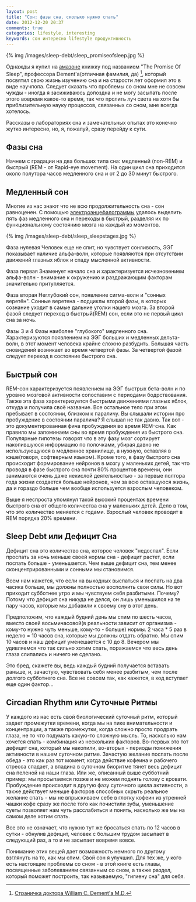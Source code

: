```yaml
---
layout: post
title: "Сон: фазы сна, сколько нужно спать"
date: 2012-12-20 20:37
comments: true
categories: lifestyle, interesting
keywords: сон интересно lifestyle продуктивность
---
```




<!--![Обложка](../images/sleep-debt/sleep_promiseofsleep.jpg)
-->{% img /images/sleep-debt/sleep_promiseofsleep.jpg %}


Однажды я купил на [амазоне](http://www.amazon.com/Promise-Sleep-Medicine-Connection-Happiness/dp/0440509017) книжку под названием "The Promise Of Sleep", профессора Dement'а(отличная фамилия, да) [^1], который посвятил свою жизнь изучению сна и на старости лет оформил это в виде научпопа. Следует сказать что проблемы со сном мне не совсем чужды - иногда я засиживаюсь допоздна и не могу засыпать после этого вовремя какое-то время, так что пролить луч света на хотя бы приблизительную науку процессов, связанных со сном, мне всегда хотелось.

<!--more-->

[^1]: [Страничка доктора William C. Dement'a M.D.](http://www.stanford.edu/~dement/)

Рассказы о лабораториях сна и замечательных опытах это конечно жутко интересно, но, я, пожалуй, сразу перейду к сути.


Фазы сна
--------


Начнем с градации на два больших типа сна: медленный (non-REM) и быстрый (REM - от Rapid-eye movement). На один цикл сна приходится около полутора часов медленного сна и от 2 до 30 минут быстрого.


Медленный сон
-------------


Многие из нас знают что не всю продолжительность сна - сон равноценен. С помощью [электроэнцефалограммы](http://ru.wikipedia.org/wiki/%D0%AD%D0%BB%D0%B5%D0%BA%D1%82%D1%80%D0%BE%D1%8D%D0%BD%D1%86%D0%B5%D1%84%D0%B0%D0%BB%D0%BE%D0%B3%D1%80%D0%B0%D1%84%D0%B8%D1%8F) удалось выделить пять фаз медленного сна и переходы в быстрый, разделяя их по функциональному состоянию мозга на каждый из моментов. 


<!--![Фазы сна в течение ночи](../images/sleep-debt/sleep_sleepstages.jpg)-->
{% img /images/sleep-debt/sleep_sleepstages.jpg %}


Фаза нулевая
  Человек еще не спит, но чувствует сонливость, ЭЭГ показывает наличие альфа-волн, которые появляются при отсутствии движений глазных яблок и спаду мысленной активности.


Фаза первая
  Знаменует начало сна и характеризуется исчезновением альфа-волн - внимание к окружению и раздражающим факторам значительно притупляется.


Фаза вторая
  Неглубокий сон, появление сигма-волн и "сонных веретён". Сонные веретена - подциклы второй фазы, в которых сознание уходит в самые дальние уголки нашего мозга. За второй фазой следует переход в быстрый(REM) сон, если это не первый цикл сна за ночь.


Фазы 3 и 4
  Фазы наиболее "глубокого" медленного сна. Характеризуются появлением на ЭЭГ больших и медленных дельта-волн, в этот момент человека крайне сложно разбудить. Большая часть сновидений возникает во время четвертой фазы. За четвертой фазой следует переход в состояние быстрого сна.


Быстрый сон
-----------


REM-сон характеризуется появлением на ЭЭГ быстрых бета-волн и по уровню мозговой активности сопоставим с периодами бодрствования. Также эта фаза характеризуется быстрыми движениями глазных яблок, откуда и получила своё название. Все остальное тело при этом пребывает в состоянии, близком к параличу. Вы слышали истории про пробуждение в состоянии паралича? Я слышал не так давно. Так вот - это документированная фича пробуждения во время REM-сна. Как правило мы запоминаем сны во время пробуждения из быстрого сна. Популярные гипотезы говорят что в эту фазу мозг сортирует накопившуюся информацию по полочками, убирая давно не использующуюся в медленное хранилище, а нужную, оставляя в кэше(говоря, софтверным языком). Кроме того, в фазу быстрого сна происходит формирование нейронов в мозгу у маленьких детей, так что проводя в фазе быстрого сна почти 80% процентов времени, они занимаются очень даже некислой деятельностью - за первые полтора года жизни создается больше нейронов, чем за всю оставшуюся жизнь, да и гораздо больше чем вообще используется взрослым человеком.


Выше я неспроста упомянул такой высокий процентаж времени быстрого сна от общего количества сна у маленьких детей. Дело в том, что это количество меняется с годами. Взрослый человек проводит в REM порядка 20% времени.


Sleep Debt или Дефицит Сна
--------------------------


Дефицит сна это количество сна, которое человек "недоспал". Если проспать за ночь меньше своей нормы сна - дефицит растет, если поспать больше - уменьшается. Чем выше дефицит сна, тем менее сконцентрированными и сонными мы становимся. 


Всем нам кажется, что если на выходных выспаться и поспать на два часика больше, мы должны полностью восполнить свои силы. Но вот приходит субботнее утро и мы чувствуем себя разбитыми. Почему? Потому что дефицит сна никуда не делся, он лишь уменьшился на те пару часов, которые мы добавили к своему сну в этот день.


Предположим, что каждый будний день мы спим по шесть часов, вместо своей восьмичасовой(в реальности зависит от организма - кому-то нужно чуть меньше, кому-то - больше) нормы. 2 часа * 5 раз в неделю = 10 часов сна, которые мы должны отдать обратно. Мы спим 10 часов и наш дефицит уменешается с 10 до 8. Вечером мы удивляемся что так сильно хотим спать, поражаемся что весь день глаза слипались и ничего не сделано.


Это бред, скажете вы, ведь каждый будний получается вставать раньше, и, зачастую, чувствовать себя менее разбитым, чем после долгого субботнего сна. Все не совсем так, как кажется, в ход вступает еще один фактор...


Circadian Rhythm или Суточные Ритмы
-----------------------------------


У каждого из нас есть свой биологический суточный ритм, который задает промежутки времени, когда мы на пике внимательности и концентрации, а также промежутки, когда сложно просто продрать глаза, не то что подумать какую-то сложную мысль. То, насколько нам хочется спать - комбинация из нескольких факторов. Во-первых это тот дефицит сна, который мы накопили, во-вторых - периоды понижения активности в нашем суточном ритме. Зачастую желание поспать после обеда - это как раз тот момент, когда действие кофеина и рабочего стресса спадает, а впадина в суточном биоритме тянет весь дефицит сна пеленой на наши глаза. Или же, описанный выше субботний пример: мы просыпаемся позже и не можем поднять голову с кровати. Пробуждение происходит в другую фазу суточного цикла активности, а также действует меньше факторов способных скрыть реальное желание спать - мы не впрыскиваем себе в глотку кофеин из утренней чашки кофе сразу же после того как почистили зубы, уменьшение суеты позволяет нам чуть расслабиться и понять, насколько же мы на самом деле хотим спать.


Все это не означает, что нужно тут же бросаться спать по 12 часов в сутки - обнулив дефицит, человек с большим трудом засыпает в следующий раз, а то и не засыпает вовремя вовсе.


Понимание этих вещей дает возможность немного по другому взглянуть на то, как мы спим. Свой сон я улучшил. Для тех же, у кого есть настоящие проблемы со сном - в этой книге есть главы, посвященные заболеваниям связанным со сном, а также раздел, который поможет построить, так называемую, "гигиену сна" для себя.



